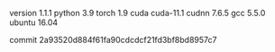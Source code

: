 version 1.1.1
python 3.9
torch 1.9
cuda cuda-11.1
cudnn 7.6.5
gcc 5.5.0
ubuntu 16.04

commit 2a93520d884f61fa90cdcdcf21fd3bf8bd8957c7
